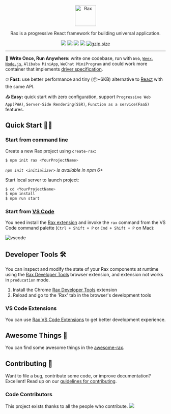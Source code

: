 <p align="center">
  <a href="https://alibaba.github.io/rax">
    <img alt="Rax" src="https://user-images.githubusercontent.com/677114/59907138-e99f7180-943c-11e9-8769-07021d9fe1ca.png" width="66">
  </a>
</p>

<p align="center">
Rax is a progressive React framework for building universal application.

<p align="center">
  <a href="https://github.com/alibaba/rax/blob/master/LICENSE"><img src="https://img.shields.io/npm/l/rax.svg"></a>
  <a href="https://www.npmjs.com/package/rax"><img src="https://img.shields.io/npm/v/rax.svg"></a>
  <a href="https://www.npmjs.com/package/rax"><img src="https://img.shields.io/npm/dm/rax.svg"></a>
  <a href="https://travis-ci.org/alibaba/rax"><img src="https://travis-ci.org/alibaba/rax.svg?branch=master"></a>
  <a href="https://unpkg.com/rax/dist/rax.min.js"><img src="https://img.badgesize.io/https://unpkg.com/rax/dist/rax.min.js?compression=gzip&?maxAge=3600" alt="gzip size"></a>
</p>

---

💌 **Write Once, Run Anywhere:** write one codebase, run with `Web`, [`Weex`](https://weex.apache.org/), [`Node.js`](https://nodejs.org/), `Alibaba MiniApp`, `WeChat MiniProgram` and could work more container that implements [driver specification](./docs/en-US/driver-spec.md).

⏱ **Fast:** use better performance and tiny (📦~6KB) alternative to [React](http://reactjs.org/) with the some API.

📤 **Easy:** quick start with zero configuration, support `Progressive Web App(PWA)`, `Server-Side Rendering(SSR)`, `Function as a service(FaaS)` features.

## Quick Start 🥢🍚

### Start from command line

Create a new Rax project using `create-rax`:

```sh
$ npm init rax <YourProjectName>
```
_`npm init <initializer>` is available in npm 6+_

Start local server to launch project:

```sh
$ cd <YourProjectName>
$ npm install
$ npm run start
```

### Start from [VS Code](https://code.visualstudio.com/)

You need install the [Rax extension](https://marketplace.visualstudio.com/items?itemName=Rax.vscode-rax) and invoke the `rax` command from the VS Code command palette (`Ctrl + Shift + P` or `Cmd + Shift + P` on Mac):

![vscode](https://user-images.githubusercontent.com/677114/72176350-2488e700-3419-11ea-9f51-b640c51256db.gif)

## Developer Tools 🛠

You can inspect and modify the state of your Rax components at runtime using the
[Rax Developer Tools](https://github.com/raxjs/rax-devtools) browser extension,
and extension not works in `producation` mode.

1. Install the Chrome [Rax Developer Tools](https://chrome.google.com/webstore/detail/rax-developer-tools/anpeoinhjjligmgoiepbnigjhmijblff) extension
2. Reload and go to the 'Rax' tab in the browser's development tools

### VS Code Extensions

You can use [Rax VS Code Extensions](https://github.com/raxjs/rax-vscode-extensions) to get better development experience.

## Awesome Things 📝

You can find some awesome things in the [awesome-rax](https://github.com/raxjs/awesome-rax).

## Contributing 🧼

Want to file a bug, contribute some code, or improve documentation? Excellent! Read up on our [guidelines for contributing](./.github/CONTRIBUTING.md).

### Code Contributors

This project exists thanks to all the people who contribute.
<a href="https://github.com/alibaba/rax/graphs/contributors"><img src="https://opencollective.com/rax/contributors.svg?width=890&button=false" /></a>
